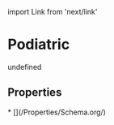 import Link from 'next/link'
# Podiatric

undefined

## Properties

<Grid>
* [](/Properties/Schema.org/)

</Grid>

